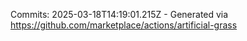 Commits: 2025-03-18T14:19:01.215Z - Generated via https://github.com/marketplace/actions/artificial-grass
<br>
